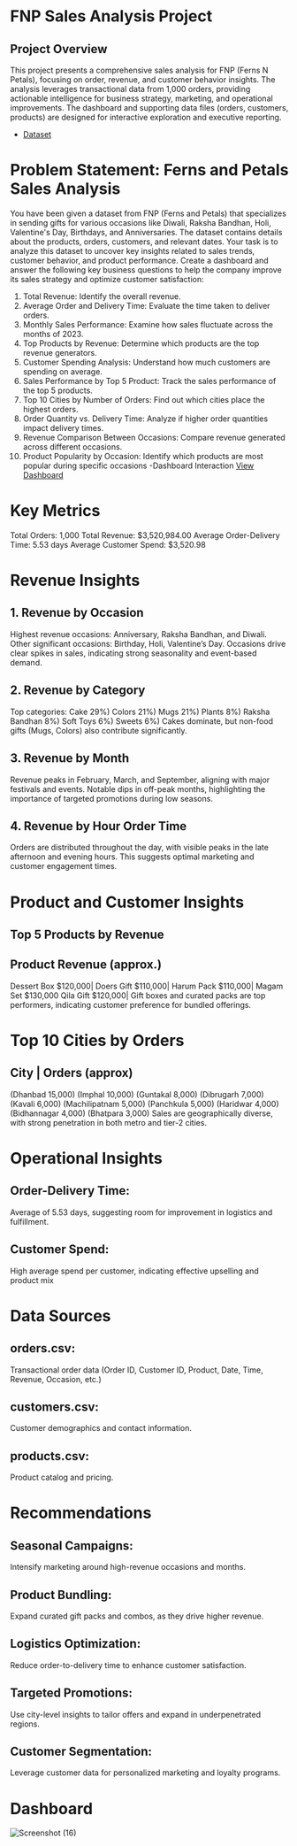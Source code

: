 # FNP Sales Analysis Project
## Project Overview
This project presents a comprehensive sales analysis for FNP (Ferns N Petals), focusing on
order, revenue, and customer behavior insights. The analysis leverages transactional data from
1,000 orders, providing actionable intelligence for business strategy, marketing, and operational
improvements. The dashboard and supporting data files (orders, customers, products) are
designed for interactive exploration and executive reporting.
- <a href="https://github.com/zaeemjamil/FNP__Excel-Project">Dataset</a>

# Problem Statement: Ferns and Petals Sales Analysis
You have been given a dataset from FNP (Ferns and Petals) that specializes in sending gifts for
various occasions like Diwali, Raksha Bandhan, Holi, Valentine's Day, Birthdays, and
Anniversaries. The dataset contains details about the products, orders, customers, and relevant
dates. Your task is to analyze this dataset to uncover key insights related to sales trends,
customer behavior, and product performance.
Create a dashboard and answer the following key business questions to help the company
improve its sales strategy and optimize customer satisfaction:
1. Total Revenue: Identify the overall revenue.
2. Average Order and Delivery Time: Evaluate the time taken to deliver orders.
3. Monthly Sales Performance: Examine how sales fluctuate across the months of 2023.
4. Top Products by Revenue: Determine which products are the top revenue generators.
5. Customer Spending Analysis: Understand how much customers are spending on
   average.
6. Sales Performance by Top 5 Product: Track the sales performance of the top 5 products.
7. Top 10 Cities by Number of Orders: Find out which cities place the highest orders.
8. Order Quantity vs. Delivery Time: Analyze if higher order quantities impact delivery
times.
9. Revenue Comparison Between Occasions: Compare revenue generated across
different occasions.
10. Product Popularity by Occasion: Identify which products are most popular during
specific occasions
-Dashboard Interaction <a href="https://github.com/zaeemjamil/FNP__Excel-Project/blob/main/Screenshot%20(16).png">View Dashboard</a>
# Key Metrics
Total Orders: 1,000
Total Revenue: $3,520,984.00
Average Order-Delivery Time: 5.53 days
Average Customer Spend: $3,520.98
# Revenue Insights
## 1. Revenue by Occasion
Highest revenue occasions: Anniversary, Raksha Bandhan, and Diwali.
Other significant occasions: Birthday, Holi, Valentineʼs Day.
Occasions drive clear spikes in sales, indicating strong seasonality and event-based
demand.
## 2. Revenue by Category
Top categories:
Cake 29%)
Colors 21%)
Mugs 21%)
Plants 8%)
Raksha Bandhan 8%)
Soft Toys 6%)
Sweets 6%)
Cakes dominate, but non-food gifts (Mugs, Colors) also contribute significantly.
## 3. Revenue by Month
Revenue peaks in February, March, and September, aligning with major festivals and
events.
Notable dips in off-peak months, highlighting the importance of targeted promotions during
low seasons.
## 4. Revenue by Hour Order Time
Orders are distributed throughout the day, with visible peaks in the late afternoon and
evening hours.
This suggests optimal marketing and customer engagement times.
# Product and Customer Insights
## Top 5 Products by Revenue

## Product Revenue (approx.)
Dessert Box $120,000|
Doers Gift $110,000|
Harum Pack $110,000|
Magam Set $130,000
Qila Gift $120,000|
Gift boxes and curated packs are top performers, indicating customer preference for
bundled offerings.
# Top 10 Cities by Orders
## City | Orders (approx)
(Dhanbad 15,000)
(Imphal 10,000)
(Guntakal 8,000)
(Dibrugarh 7,000)
(Kavali 6,000)
(Machilipatnam 5,000)
(Panchkula 5,000)
(Haridwar 4,000)
(Bidhannagar 4,000)
(Bhatpara 3,000)
Sales are geographically diverse, with strong penetration in both metro and tier-2 cities.
# Operational Insights
## Order-Delivery Time: 
Average of 5.53 days, suggesting room for improvement in logistics
and fulfillment.
## Customer Spend: 
High average spend per customer, indicating effective upselling and
product mix
# Data Sources
## orders.csv: 
Transactional order data (Order ID, Customer ID, Product, Date, Time, Revenue,
Occasion, etc.)
## customers.csv: 
Customer demographics and contact information.
## products.csv:
Product catalog and pricing.
# Recommendations
## Seasonal Campaigns:
Intensify marketing around high-revenue occasions and months.
## Product Bundling: 
Expand curated gift packs and combos, as they drive higher revenue.
## Logistics Optimization: 
Reduce order-to-delivery time to enhance customer satisfaction.
## Targeted Promotions: 
Use city-level insights to tailor offers and expand in underpenetrated
regions.
## Customer Segmentation: 
Leverage customer data for personalized marketing and loyalty
programs.


# Dashboard
![Screenshot (16)](https://github.com/user-attachments/assets/463d0fe3-0399-4ed5-931c-88fad4b333c2)
















